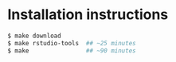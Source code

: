 # Installation instructions

```sh
$ make download
$ make rstudio-tools  ## ~25 minutes
$ make                ## ~90 minutes
```
